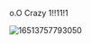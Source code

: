 o.O Crazy 1!!11!1

![16513757793050](https://user-images.githubusercontent.com/88565070/215925690-63a36716-3a77-4687-87e0-4611ddd48977.png)
